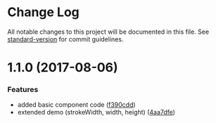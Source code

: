 # Change Log

All notable changes to this project will be documented in this file. See [standard-version](https://github.com/conventional-changelog/standard-version) for commit guidelines.

<a name="1.1.0"></a>
# 1.1.0 (2017-08-06)


### Features

* added basic component code ([f390cdd](https://github.com/BenjaminDobler/ng-circle-component/commit/f390cdd))
* extended demo (strokeWidth, width, height) ([4aa7dfe](https://github.com/BenjaminDobler/ng-circle-component/commit/4aa7dfe))
